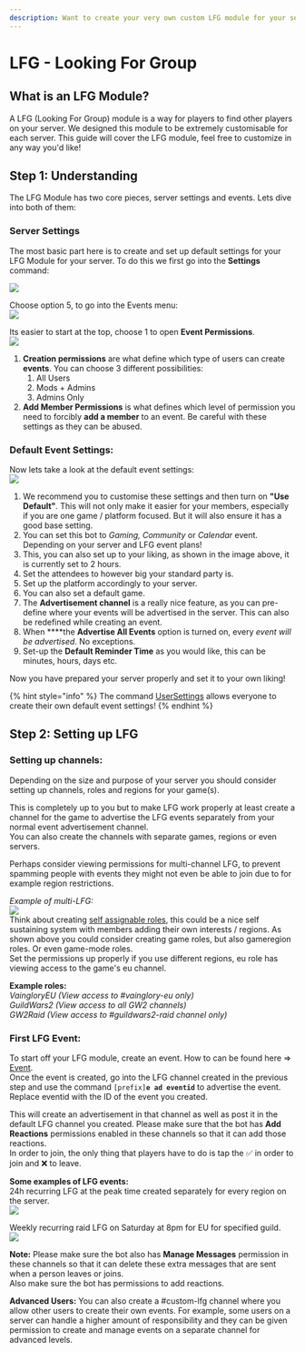 ```yaml
---
description: Want to create your very own custom LFG module for your server?
---
```


# LFG - Looking For Group

## What is an LFG Module?

A LFG \(Looking For Group\) module is a way for players to find other players on your server. We designed this module to be extremely customisable for each server. This guide will cover the LFG module, feel free to customize in any way you'd like!



## Step 1: Understanding

The LFG Module has two core pieces, server settings and events. Lets dive into both of them:

### Server Settings

The most basic part here is to create and set up default settings for your LFG Module for your server. To do this we first go into the **Settings** command:

![](../.gitbook/assets/settingsv2%20%282%29.png)

Choose option 5, to go into the Events menu:    
![](../.gitbook/assets/settings-event.png)

Its easier to start at the top, choose 1 to open **Event Permissions**.    
![](../.gitbook/assets/settings-events-1%20%281%29.png)

1. **Creation permissions** are what define which type of users can create **events**. You can choose 3 different possibilities:
   1. All Users
   2. Mods + Admins
   3. Admins Only
2. **Add Member Permissions** is what defines which level of permission you need to forcibly **add a member** to an event. Be careful with these settings as they can be abused.

### Default Event Settings:

Now lets take a look at the default event settings:    
![](../.gitbook/assets/settings-e-2%20%283%29.png)

1. We recommend you to customise these settings and then turn on **"Use Default"**. This will not only make it easier for your members, especially if you are one game / platform focused. But it will also ensure it has a good base setting.
2. You can set this bot to _Gaming, Community_ or _Calendar_ event. Depending on your server and LFG event plans!
3. This, you can also set up to your liking, as shown in the image above, it is currently set to 2 hours.
4. Set the attendees to however big your standard party is.
5. Set up the platform accordingly to your server.
6. You can also set a default game.
7. The **Advertisement channel** is a really nice feature, as you can pre-define where your events will be advertised in the server. This can also be redefined while creating an event.
8. When ****the **Advertise All Events** option is turned on, every _event will be advertised_. No exceptions.
9. Set-up the **Default Reminder Time** as you would like, this can be minutes, hours, days etc.

Now you have prepared your server properly and set it to your own liking!



{% hint style="info" %}
The command [UserSettings](../commands/basic/usersettings.md) allows everyone to create their own default event settings!
{% endhint %}

## Step 2: Setting up LFG

### Setting up channels:

Depending on the size and purpose of your server you should consider setting up channels, roles and regions for your game\(s\).

This is completely up to you but to make LFG work properly at least create a channel for the game to advertise the LFG events separately from your normal event advertisement channel.  
You can also create the channels with separate games, regions or even servers.  
  
Perhaps consider viewing permissions for multi-channel LFG, to prevent spamming people with events they might not even be able to join due to for example region restrictions.  
  
_Example of multi-LFG:_  
 ![](../.gitbook/assets/lfgchannels.png)   
Think about creating [self assignable roles](../commands/admin/saverole.md), this could be a nice self sustaining system with members adding their own interests / regions. As shown above you could consider creating game roles, but also gameregion roles. Or even game-mode roles.   
Set the permissions up properly if you use different regions, eu role has viewing access to the game's eu channel.   
  
**Example roles:**  
_VaingloryEU \(View access  to \#vainglory-eu only\)  
GuildWars2 \(View access to all GW2 channels\)  
GW2Raid \(View access to \#guildwars2-raid channel only\)_



### First LFG Event:

To start off your LFG module, create an event. How to can be found here =&gt; [Event](../commands/community/events.md).  
Once the event is created, go into the LFG channel created in the previous step and use the command `[prefix]`**`e ad eventid`** to advertise the event. Replace eventid with the ID of the event you created.  


This will create an advertisement in that channel as well as post it in the default LFG channel you created. Please make sure that the bot has **Add Reactions** permissions enabled in these channels so that it can add those reactions.  
In order to join, the only thing that players have to do is tap the ✅ in order to join and ❌ to leave.

**Some examples of LFG events:**  
24h recurring LFG at the peak time created separately for every region on the server.  
 ![](../.gitbook/assets/lfgeventasia.png) 

  
Weekly recurring raid LFG on Saturday at 8pm for EU for specified guild.  
 ![](../.gitbook/assets/lfgraidexample.png) 





**Note:** Please make sure the bot also has **Manage Messages** permission in these channels so that it can delete these extra messages that are sent when a person leaves or joins.  
Also make sure the bot has permissions to add reactions.

**Advanced Users:** You can also create a \#custom-lfg channel where you allow other users to create their own events. For example, some users on a server can handle a higher amount of responsibility and they can be given permission to create and manage events on a separate channel for advanced levels.


